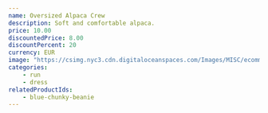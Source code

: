 ```yaml
---
name: Oversized Alpaca Crew
description: Soft and comfortable alpaca.
price: 10.00
discountedPrice: 8.00
discountPercent: 20
currency: EUR
image: "https://csimg.nyc3.cdn.digitaloceanspaces.com/Images/MISC/ecomm-alpaca.png"
categories:
    - run
    - dress
relatedProductIds:
    - blue-chunky-beanie
---
```

